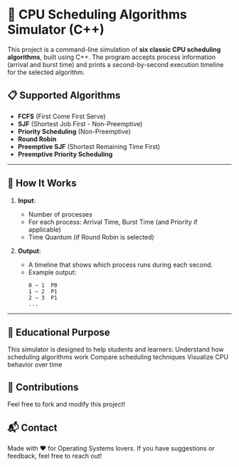 # 🧠 CPU Scheduling Algorithms Simulator (C++)

This project is a command-line simulation of **six classic CPU scheduling algorithms**, built using C++. The program accepts process information (arrival and burst time) and prints a second-by-second execution timeline for the selected algorithm.

## 📋 Supported Algorithms

- **FCFS** (First Come First Serve)
- **SJF** (Shortest Job First - Non-Preemptive)
- **Priority Scheduling** (Non-Preemptive)
- **Round Robin**
- **Preemptive SJF** (Shortest Remaining Time First)
- **Preemptive Priority Scheduling**

---

## 🚀 How It Works

1. **Input**:
    - Number of processes
    - For each process: Arrival Time, Burst Time (and Priority if applicable)
    - Time Quantum (if Round Robin is selected)

2. **Output**:
    - A timeline that shows which process runs during each second.
    - Example output:
      ```
      0 ~ 1  P0
      1 ~ 2  P1
      2 ~ 3  P1
      ...
      ```

---
## 🧠 Educational Purpose

This simulator is designed to help students and learners:
Understand how scheduling algorithms work
Compare scheduling techniques
Visualize CPU behavior over time

## 🤝 Contributions

Feel free to fork and modify this project!

## 📬 Contact 

Made with ❤️ for Operating Systems lovers.
If you have suggestions or feedback, feel free to reach out!
